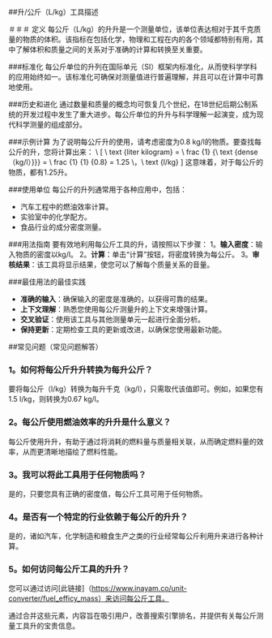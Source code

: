 ##升/公斤（L/kg）工具描述

＃＃＃ 定义
每公斤（L/kg）的升升是一个测量单位，该单位表达相对于其千克质量的物质的体积。该指标在包括化学，物理和工程在内的各个领域都特别有用，其中了解体积和质量之间的关系对于准确的计算和转换至关重要。

###标准化
每公斤单位的升列在国际单元（SI）框架内标准化，从而使科学学科的应用始终如一。该标准化可确保对测量值进行普遍理解，并且可以在计算中可靠地使用。

###历史和进化
通过数量和质量的概念均可恢复几个世纪，在18世纪后期公制系统的开发过程中发生了重大进步。每公斤单位的升升与科学理解一起演变，成为现代科学测量的组成部分。

###示例计算
为了说明每公斤升的使用，请考虑密度为0.8 kg/l的物质。要查找每公斤的升，您将计算出来：
\ [
\ text {liter kilogram} = \ frac {1} {\ text {dense（kg/l）}}} = \ frac {1} {1} {0.8} = 1.25 \，\ text {l/kg}
\]
这意味着，对于每公斤的物质，都有1.25升。

###使用单位
每公斤的升列通常用于各种应用中，包括：
- 汽车工程中的燃油效率计算。
- 实验室中的化学配方。
- 食品行业的成分密度测量。

###用法指南
要有效地利用每公斤工具的升，请按照以下步骤：
1。**输入密度**：输入物质的密度以kg/l。
2。**计算**：单击“计算”按钮，将密度转换为每公斤。
3。**审核结果**：该工具将显示结果，使您可以了解每个质量关系的音量。

###最佳用法的最佳实践
-  **准确的输入**：确保输入的密度是准确的，以获得可靠的结果。
-  **上下文理解**：熟悉您使用每公斤测量升的上下文来增强计算。
-  **交叉验证**：使用该工具与其他测量单元一起进行全面分析。
-  **保持更新**：定期检查工具的更新或改进，以确保您使用最新功能。

##常见问题（常见问题解答）

### 1。如何将每公斤升升转换为每升公斤？
要将每公斤（l/kg）转换为每升千克（kg/l），只需取代该值即可。例如，如果您有1.5 l/kg，则转换为0.67 kg/l。

### 2。每公斤使用燃油效率的升升是什么意义？
每公斤使用升升，有助于通过将消耗的燃料量与质量相关联，从而确定燃料量的效率，从而更清晰地描绘了燃料性能。

### 3。我可以将此工具用于任何物质吗？
是的，只要您具有正确的密度值，每公斤工具可用于任何物质。

### 4。是否有一个特定的行业依赖于每公斤的升升？
是的，诸如汽车，化学制造和粮食生产之类的行业经常每公斤利用升来进行各种计算。

### 5。如何访问每公斤工具的升升？
您可以通过访问[此链接]（https://www.inayam.co/unit-converter/fuel_efficy_mass）来访问每公斤工具。

通过合并这些元素，内容旨在吸引用户，改善搜索引擎排名，并提供有关每公斤测量工具升的宝贵信息。